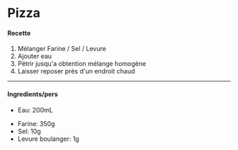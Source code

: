 # Pizza

#### Recette
1. Mélanger Farine / Sel / Levure
2. Ajouter eau
3. Pétrir jusqu'a obtention mélange homogène
4. Laisser reposer près d'un endroit chaud
---
#### Ingredients/pers
* Eau: 200mL
- Farine: 350g
- Sel: 10g 
- Levure boulanger: 1g
